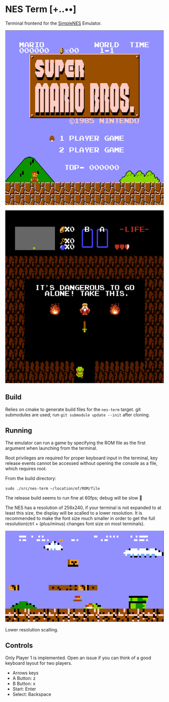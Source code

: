 # NES Term [+..••]

Terminal frontend for the [SimpleNES](https://github.com/amhndu/SimpleNES)
Emulator.

<p align="center">
  <img src="docs/mario.png">
</p>

<p align="center">
  <img src="docs/zelda.png">
</p>

## Build

Relies on cmake to generate build files for the `nes-term` target. git
submodules are used; run `git submodule update --init` after cloning.

## Running

The emulator can run a game by specifying the ROM file as the first argument
when launching from the terminal.

Root privileges are required for proper keyboard input in the terminal, key
release events cannot be accessed without opening the console as a file, which
requires root.

From the build directory:

`sudo ./src/nes-term ~/location/of/ROM/file`

The release build seems to run fine at 60fps; debug will be slow 🐌

The NES has a resolution of 256x240, if your terminal is not expanded to at
least this size, the display will be scalled to a lower resolution. It is
recommended to make the font size much smaller in order to get the full
resolution(ctrl + (plus/minus) changes font size on most terminals).

<p align="center">
  <img src="docs/low-res.png">
</p>

Lower resolution scalling.

## Controls

Only Player 1 is implemented. Open an issue if you can think of a good keyboard
layout for two players.

- Arrows keys
- A Button: z
- B Button: x
- Start:    Enter
- Select:   Backspace

